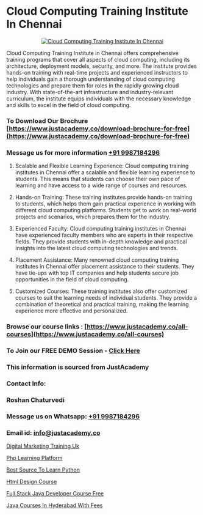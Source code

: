 # Cloud Computing Training Institute In Chennai

<p align="center">
  <a href="https://justacademy.co/all-courses">
    <img src="https://i.ibb.co/FJQ9DDy/cloud-computing.webp" alt="Cloud Computing Training Institute In Chennai">
  </a>
</p>


Cloud Computing Training Institute in Chennai offers comprehensive training programs that cover all aspects of cloud computing, including its architecture, deployment models, security, and more. The institute provides hands-on training with real-time projects and experienced instructors to help individuals gain a thorough understanding of cloud computing technologies and prepare them for roles in the rapidly growing cloud industry. With state-of-the-art infrastructure and industry-relevant curriculum, the institute equips individuals with the necessary knowledge and skills to excel in the field of cloud computing.
### To Download Our Brochure [https://www.justacademy.co/download-brochure-for-free](https://www.justacademy.co/download-brochure-for-free)
### Message us for more information [+91 9987184296](https://api.whatsapp.com/send?phone=919987184296)
1) Scalable and Flexible Learning Experience: Cloud computing training institutes in Chennai offer a scalable and flexible learning experience to students. This means that students can choose their own pace of learning and have access to a wide range of courses and resources.

2) Hands-on Training: These training institutes provide hands-on training to students, which helps them gain practical experience in working with different cloud computing platforms. Students get to work on real-world projects and scenarios, which prepares them for the industry.

3) Experienced Faculty: Cloud computing training institutes in Chennai have experienced faculty members who are experts in their respective fields. They provide students with in-depth knowledge and practical insights into the latest cloud computing technologies and trends.

4) Placement Assistance: Many renowned cloud computing training institutes in Chennai offer placement assistance to their students. They have tie-ups with top IT companies and help students secure job opportunities in the field of cloud computing.

5) Customized Courses: These training institutes also offer customized courses to suit the learning needs of individual students. They provide a combination of theoretical and practical training, making the learning experience more effective and personalized.

### Browse our course links : [https://www.justacademy.co/all-courses](https://www.justacademy.co/all-courses) 
### To Join our FREE DEMO Session - [Click Here](https://www.justacademy.co/register-for-course-demo)


### This information is sourced from JustAcademy
### Contact Info:
### Roshan Chaturvedi
### Message us on Whatsapp: [+91 9987184296](https://api.whatsapp.com/send?phone=919987184296)
### Email id: [info@justacademy.co](mailto:info@justacademy.co)
                
[Digital Marketing Training Uk](https://www.linkedin.com/pulse/digital-marketing-training-uk-justacademy-ahmedabad-owyre?trackingId=EsF7wQehlWPMzHE9SRaUQA%3D%3D&lipi=urn%3Ali%3Apage%3Ad_flagship3_company_admin%3BBylBlMTlRO%2BPitwDv%2FJk0g%3D%3D)

[Php Learning Platform](https://www.linkedin.com/pulse/php-learning-platform-justacademy-chandigarh-qe8re?trackingId=3PnhCrR%2BBgiU0%2BFtEaXXXw%3D%3D&lipi=urn%3Ali%3Apage%3Ad_flagship3_company_admin%3BXEu5pmfJRhGyaD1FCv74Lw%3D%3D)

[Best Source To Learn Python](https://medium.com/@ranepooja/best-source-to-learn-python-4cbf166f5ed2)

[Html Design Course](https://medium.com/@surajvaishnav5015/html-design-course-6be1557aebed)

[Full Stack Java Developer Course Free](https://justacademyin.github.io/justacademy/full-stack-java-developer-course-free)

[Java Courses In Hyderabad With Fees](https://justacademyin.github.io/justacademy/java-courses-in-hyderabad-with-fees)

